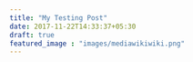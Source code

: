 ```yaml
---
title: "My Testing Post"
date: 2017-11-22T14:33:37+05:30
draft: true
featured_image : "images/mediawikiwiki.png"
---
```


